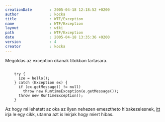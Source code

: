 ```yaml
---
creationDate        : 2005-04-18 12:18:52 +0200 
author              : kocka 
title               : WTF/Exception 
name                : WTF/Exception 
layout              : wiki 
path                : WTF/Exception 
date                : 2005-04-18 13:35:36 +0200 
version             : 4 
creator             : kocka 
---
```

Megoldas az exception okanak titokban tartasara.

```

    try {
      ize = hello();
    } catch (Exception ex) {
      if (ex.getMessage() != null)
        throw new RuntimeException(e.getMessage());
      throw new RuntimeException();
    }
```

Az hogy mi lehetett az oka az ilyen nehezen emesztheto hibakezelesnek, [itt](http://c2.com/cgi/wiki?ThrowsExceptionByDefault) irja le egy cikk, utanna azt is leirjak hogy miert hibas.
